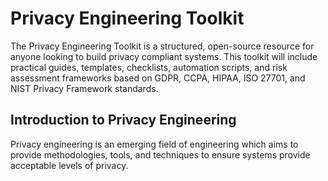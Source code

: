 # Privacy Engineering Toolkit

The Privacy Engineering Toolkit is a structured, open-source resource for anyone looking to build privacy compliant systems. This toolkit will include practical guides, templates, checklists, automation scripts, and risk assessment frameworks based on GDPR, CCPA, HIPAA, ISO 27701, and NIST Privacy Framework standards.

## Introduction to Privacy Engineering  

Privacy engineering is an emerging field of engineering which aims to provide methodologies, tools, and techniques to ensure systems provide acceptable levels of privacy.


